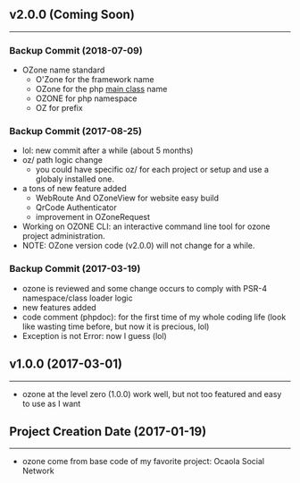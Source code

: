 ## v2.0.0 (Coming Soon)
---
### Backup Commit (2018-07-09)
  - OZone name standard
    - O'Zone for the framework name
    - OZone for the php [main class](./oz/OZone.php) name
    - OZONE for php namespace
    - OZ for prefix
 
### Backup Commit (2017-08-25)
  - lol: new commit after a while (about 5 months)
  - oz/ path logic change
    - you could have specific oz/ for each project or setup and use a globaly installed one.
  - a tons of new feature added
    - WebRoute And OZoneView for website easy build
    - QrCode Authenticator
    - improvement in OZoneRequest
  - Working on OZONE CLI: an interactive command line tool for ozone project administration.
  - NOTE: OZone version code (v2.0.0) will not change for a while.

### Backup Commit (2017-03-19)
  - ozone is reviewed and some change occurs to comply with PSR-4 namespace/class loader logic
  - new features added
  - code comment (phpdoc): for the first time of my whole coding life (look like wasting time before, but now it is precious, lol)
  - Exception is not Error: now I guess (lol)

## v1.0.0 (2017-03-01)
---
  - ozone at the level zero (1.0.0) work well, but not too featured and easy to use as I want

## Project Creation Date (2017-01-19)
---
  - ozone come from base code of my favorite project: Ocaola Social Network